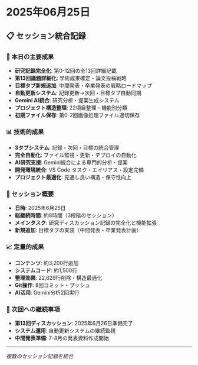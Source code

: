 # 2025年06月25日

## 📋 セッション統合記録

### 🎯 本日の主要成果
- **研究記録完全化**: 第0-12回の全13回詳細記載
- **第13回議題詳細化**: 学術成果確定・論文投稿戦略
- **目標タブ新規追加**: 中間発表・卒業発表の戦略ロードマップ
- **自動更新システム**: 記録更新→次回・目標タブ自動同期
- **Gemini AI統合**: 研究分析・提案生成システム
- **プロジェクト構造整理**: 22項目整理・機能別分類
- **初期ファイル保存**: 第0-2回画像処理ファイル適切保存

### 📊 技術的成果
- **3タブシステム**: 記録・次回・目標の統合管理
- **完全自動化**: ファイル監視・更新・デプロイの自動化
- **AI研究支援**: Gemini統合による専門的分析・提案
- **開発環境統合**: VS Code タスク・エイリアス・設定完備
- **プロジェクト最適化**: 見通し良い構造・保守性向上

### 🎯 セッション概要
- **日時**: 2025年6月25日
- **総継続時間**: 約8時間（3段階のセッション）
- **メインタスク**: 研究ディスカッション記録の完全化と機能拡張
- **新規追加**: 目標タブの実装（中間発表・卒業発表計画）

### 📈 定量的成果
- **コンテンツ**: 約3,200行追加
- **システムコード**: 約1,500行
- **整理効果**: 22,629行削除・構造最適化
- **Git操作**: 8回コミット・プッシュ
- **AI活用**: Gemini分析2回実行

### 🔗 次回への継続事項
- **第13回ディスカッション**: 2025年6月26日準備完了
- **システム運用**: 自動更新システムの継続監視
- **中間発表準備**: 7-8月の発表資料作成開始

---
*複数のセッション記録を統合*